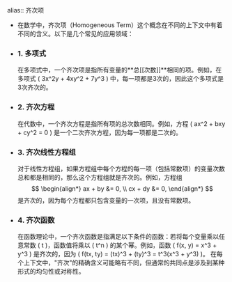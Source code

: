 alias:: 齐次项

- 在数学中，齐次项（Homogeneous Term）这个概念在不同的上下文中有着不同的含义。以下是几个常见的应用领域：
- ### 1. 多项式
  在多项式中，一个齐次项是指所有变量的**总[[次数]]**相同的项。例如，在多项式 \( 3x^2y + 4xy^2 + 7y^3 \) 中，每一项都是3次的，因此这个多项式是3次齐次的。
- ### 2. 齐次方程
  在代数中，一个齐次方程是指所有项的总次数相同。例如，方程 \( ax^2 + bxy + cy^2 = 0 \) 是一个二次齐次方程，因为每一项都是二次的。
- ### 3. 齐次线性方程组
  对于线性方程组，如果方程组中每个方程的每一项（包括常数项）的变量次数总和都是相同的，那么这个方程组就是齐次的。例如，方程组
  $$
  \begin{align*}
  ax + by &= 0, \\
  cx + dy &= 0,
  \end{align*}
  $$
  是齐次的，因为每个方程都只包含变量的一次项，且没有常数项。
- ### 4. 齐次函数
  在函数理论中，一个齐次函数是指满足以下条件的函数：若将每个变量乘以任意常数 \( t \)，函数值将乘以 \( t^n \) 的某个幂。例如，函数 \( f(x, y) = x^3 + y^3 \) 是齐次的，因为 \( f(tx, ty) = (tx)^3 + (ty)^3 = t^3(x^3 + y^3) \)。
  在每个上下文中，"齐次"的精确含义可能略有不同，但通常的共同点是涉及到某种形式的均匀性或对称性。